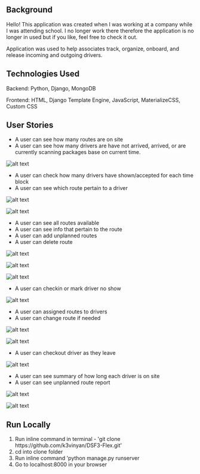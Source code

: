 ## Background

Hello! This application was created when I was working at a company while I was attending school. I no longer work there therefore the
application is no longer in used but if you like, feel free to check it out.

Application was used to help associates track, organize, onboard, and release incoming and outgoing drivers.  

## Technologies Used

Backend: Python, Django, MongoDB

Frontend: HTML, Django Template Engine, JavaScript, MaterializeCSS, Custom CSS

## User Stories

* A user can see how many routes are on site
* A user can see how many drivers are have not arrived, arrived, or are currently scanning packages base on current time.

![alt text][image-1]

[image-1]: https://github.com/k3vinyan/DSF3-Flex/blob/master/public/images/1.png "Homepage"

* A user can check how many drivers have shown/accepted for each time block
* A user can see which route pertain to a driver

![alt text][image-2]

[image-2]: https://github.com/k3vinyan/DSF3-Flex/blob/master/public/images/2.png "Driver Page"

![alt text][image-3]

[image-3]: https://github.com/k3vinyan/DSF3-Flex/blob/master/public/images/3.png "Driver Page listing"

* A user can see all routes available
* A user can see info that pertain to the route
* A user can add unplanned routes
* A user can delete route

![alt text][image-4]

[image-4]: https://github.com/k3vinyan/DSF3-Flex/blob/master/public/images/4.png "Route Page listing"

![alt text][image-5]

[image-5]: https://github.com/k3vinyan/DSF3-Flex/blob/master/public/images/5.png "Route Page listing"

![alt text][image-6]

[image-6]: https://github.com/k3vinyan/DSF3-Flex/blob/master/public/images/6.png "Route Page add route"

* A user can checkin or mark driver no show

![alt text][image-7]

[image-7]: https://github.com/k3vinyan/DSF3-Flex/blob/master/public/images/7.png "Checkin Route Page"

* A user can assigned routes to drivers
* A user can change route if needed

![alt text][image-8]

[image-8]: https://github.com/k3vinyan/DSF3-Flex/blob/master/public/images/8.png "Assign Route to driver Page"

![alt text][image-9]

[image-9]: https://github.com/k3vinyan/DSF3-Flex/blob/master/public/images/9.png "Change Route Page"

* A user can checkout driver as they leave

![alt text][image-10]

[image-10]: https://github.com/k3vinyan/DSF3-Flex/blob/master/public/images/10.png "Checkout Driver Page"

* A user can see summary of how long each driver is on site
* A user can see unplanned route report

![alt text][image-11]

[image-11]: https://github.com/k3vinyan/DSF3-Flex/blob/master/public/images/11.png "Summary Page of graph"

![alt text][image-12]

[image-12]: https://github.com/k3vinyan/DSF3-Flex/blob/master/public/images/12.png "Summary Page of Unplanned Route Report"

## Run Locally

1. Run inline command in terminal - 'git clone https:<span></span>//github.com/k3vinyan/DSF3-Flex.git'
2. cd into clone folder
3. Run inline command 'python manage.py runserver
4. Go to localhost:8000 in your browser
